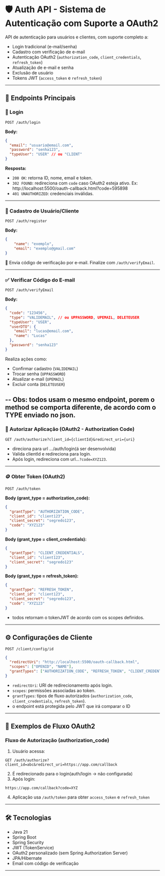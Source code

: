 # 🛡️ Auth API - Sistema de Autenticação com Suporte a OAuth2

API de autenticação para usuários e clientes, com suporte completo a:

- Login tradicional (e-mail/senha)
- Cadastro com verificação de e-mail
- Autenticação OAuth2 (`authorization_code`, `client_credentials`, `refresh_token`)
- Atualização de e-mail e senha
- Exclusão de usuário
- Tokens JWT (`access_token` e `refresh_token`)

---

## 🔑 Endpoints Principais

### 🔐 Login

```
POST /auth/login
```

**Body:**
```json
{
  "email": "usuario@email.com",
  "password": "senha123",
  "typeUser": "USER" // ou "CLIENT"
}
```

**Resposta:**
- `200 OK`: retorna ID, nome, email e token.
- `302 FOUND`: redireciona com `code` caso OAuth2 esteja ativo. Ex: http://localhost:5500/oauth-callback.html?code=595898
- `401 UNAUTHORIZED`: credenciais inválidas.

---

### 📝 Cadastro de Usuário/Cliente

```
POST /auth/register
```

**Body:**
```json
{
	"name": "exemplo",
    "email": "exemplo@gmail.com"
}
```

📨 Envia código de verificação por e-mail. Finalize com `/auth/verifyEmail`.

---

### ✅ Verificar Código do E-mail

```
POST /auth/verifyEmail
```

**Body:**
```json
{
  "code": "123456",
  "type": "VALIDEMAIL", // ou UPPASSWORD, UPEMAIL, DELETEUSER
  "typeUser": "USER",
  "userDTO": {
    "email": "lucas@email.com",
    "name": "Lucas"
  },
  "password": "senha123"
}
```

Realiza ações como:

- Confirmar cadastro (`VALIDEMAIL`)
- Trocar senha (`UPPASSWORD`)
- Atualizar e-mail (`UPEMAIL`)
- Excluir conta (`DELETEUSER`)

-- Obs: todos usam o mesmo endpoint, porem o method se comporta diferente, de acordo com o TYPE enviado no json.
---

### 🔁 Autorizar Aplicação (OAuth2 - Authorization Code)

```
GET /auth/authorize?client_id={clientId}&redirect_uri={uri}
```
- direciona para url .../auth/login(á ser desenvolvida)
- Valida clientId e redireciona para login.
- Após login, redireciona com url...`?code=XYZ123`.

---

### 🪙 Obter Token (OAuth2)

```
POST /auth/token
```

**Body (grant_type = authorization_code):**
```json
{
  "grantType": "AUTHORIZATION_CODE",
  "client_id": "client123",
  "client_secret": "segredo123",
  "code": "XYZ123"
}
```

**Body (grant_type = client_credentials):**
```json
{
  "grantType": "CLIENT_CREDENTIALS",
  "client_id": "client123",
  "client_secret": "segredo123"
}
```

**Body (grant_type = refresh_token):**
```json
{
  "grantType": "REFRESH_TOKEN",
  "client_id": "client123",
  "client_secret": "segredo123",
  "code": "XYZ123"
}
```
- todos retornam o tokenJWT de acordo com os scopes definidos.
---

## ⚙️ Configurações de Cliente

```
POST /client/config/id
```
```json
{
  "redirectUri": "http://localhost:5500/oauth-callback.html",
  "scopes": ["OPENID", "NAME"],
  "grantTypes": ["AUTHORIZATION_CODE", "REFRESH_TOKEN", "CLIENT_CREDENTIALS"]
}

```
- `redirectUri`: URI de redirecionamento após login.
- `scopes`: permissões associadas ao token.
- `grantTypes`: tipos de fluxo autorizados (`authorization_code`, `client_credentials`, `refresh_token`).
- o endpoint está protegida pelo JWT que irá comparar o ID
---

## 🧪 Exemplos de Fluxo OAuth2

### Fluxo de Autorização (authorization_code)

1. Usuário acessa:
```
GET /auth/authorize?client_id=abc&redirect_uri=https://app.com/callback
```

2. É redirecionado para o login(auth/login -> não configurada)
3. Após login:
```
https://app.com/callback?code=XYZ
```

4. Aplicação usa `/auth/token` para obter `access_token` e `refresh_token`

---

## 🛠️ Tecnologias

- Java 21
- Spring Boot
- Spring Security
- JWT (TokenService)
- OAuth2 personalizado (sem Spring Authorization Server)
- JPA/Hibernate
- Email com código de verificação

---
